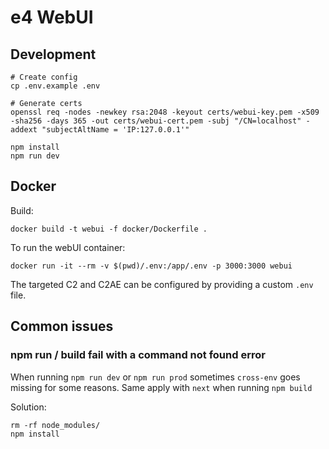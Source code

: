 # e4 WebUI

## Development

```
# Create config
cp .env.example .env

# Generate certs
openssl req -nodes -newkey rsa:2048 -keyout certs/webui-key.pem -x509 -sha256 -days 365 -out certs/webui-cert.pem -subj "/CN=localhost" -addext "subjectAltName = 'IP:127.0.0.1'"

npm install
npm run dev
```

## Docker

Build:

```
docker build -t webui -f docker/Dockerfile .
```

To run the webUI container:

```
docker run -it --rm -v $(pwd)/.env:/app/.env -p 3000:3000 webui
```

The targeted C2 and C2AE can be configured by providing a custom `.env` file.

## Common issues

### npm run / build fail with a command not found error

When running `npm run dev` or `npm run prod` sometimes `cross-env` goes missing for some reasons.
Same apply with `next` when running `npm build`

Solution:
```
rm -rf node_modules/
npm install
```
